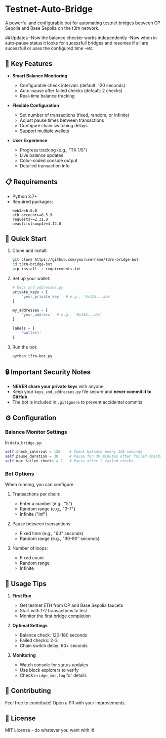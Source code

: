 # Testnet-Auto-Bridge

A powerful and configurable bot for automating testnet bridges between OP Sepolia and Base Sepolia on the t3rn network.

##Updates
-Now the balance checker works independently
-Now when in auto-pause status it looks for sucessfull bridges and resumes if all are sucessfull or uses the configured time
-etc

## 🌟 Key Features

- **Smart Balance Monitoring**
  - Configurable check intervals (default: 120 seconds)
  - Auto-pause after failed checks (default: 2 checks)
  - Real-time balance tracking

- **Flexible Configuration**
  - Set number of transactions (fixed, random, or infinite)
  - Adjust pause times between transactions
  - Configure chain switching delays
  - Support multiple wallets

- **User Experience**
  - Progress tracking (e.g., "TX 1/5")
  - Live balance updates
  - Color-coded console output
  - Detailed transaction info

## 📋 Requirements

- Python 3.7+
- Required packages:
  ```
  web3>=6.0.0
  eth_account>=0.5.9
  requests>=2.31.0
  beautifulsoup4>=4.12.0
  ```

## 🚀 Quick Start

1. Clone and install:
   ```bash
   git clone https://github.com/yourusername/t3rn-bridge-bot
   cd t3rn-bridge-bot
   pip install -r requirements.txt
   ```

2. Set up your wallet:
   ```python
   # keys_and_addresses.py
   private_keys = [
       'your_private_key'  # e.g., '0x123...abc'
   ]
   
   my_addresses = [
       'your_address'  # e.g., '0x456...def'
   ]
   
   labels = [
       'wallet1'
   ]
   ```

3. Run the bot:
   ```bash
   python t3rn-bot.py
   ```

## 🔒 Important Security Notes

- **NEVER share your private keys** with anyone
- Keep your `keys_and_addresses.py` file secure and **never commit it to GitHub**
- The bot is included in `.gitignore` to prevent accidental commits

## ⚙️ Configuration

### Balance Monitor Settings
In `data_bridge.py`:
```python
self.check_interval = 120    # Check balance every 120 seconds
self.pause_duration = 30     # Pause for 30 minutes after failed checks
self.max_failed_checks = 2   # Pause after 2 failed checks
```

### Bot Options
When running, you can configure:
1. Transactions per chain:
   - Enter a number (e.g., "5")
   - Random range (e.g., "3-7")
   - Infinite ("inf")

2. Pause between transactions:
   - Fixed time (e.g., "60" seconds)
   - Random range (e.g., "30-90" seconds)

3. Number of loops:
   - Fixed count
   - Random range
   - Infinite

## 📝 Usage Tips

1. **First Run**
   - Get testnet ETH from OP and Base Sepolia faucets
   - Start with 1-2 transactions to test
   - Monitor the first bridge completion

2. **Optimal Settings**
   - Balance check: 120-180 seconds
   - Failed checks: 2-3
   - Chain switch delay: 60+ seconds

3. **Monitoring**
   - Watch console for status updates
   - Use block explorers to verify
   - Check `bridge_bot.log` for details

## 🤝 Contributing

Feel free to contribute! Open a PR with your improvements.

## 📄 License

MIT License - do whatever you want with it!

